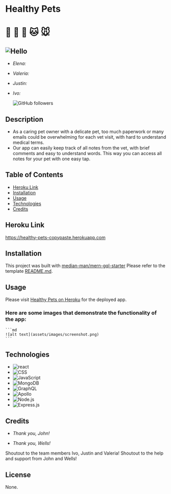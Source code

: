 # Healthy Pets
# 🐹 🐶 🐰 🐱 🐭

## <div><img alt="Hello" src="https://img.shields.io/badge/Team-Error_Crusher-blueviolet?logo=github&style=for-the-badge"></div>
- *Elena:*

- *Valeria:*

- *Justin:*

- *Ivo:*

    ![GitHub followers](https://img.shields.io/github/followers/Ivo-Gatzinski?style=social)


## Description
- As a caring pet owner with a delicate pet, too much paperwork or many emails could be overwhelming for each vet visit, with hard to understand medical terms. 
- Our app can easily keep track of all notes from the vet, with brief comments and easy to understand words. This way you can access all notes for your pet with one easy tap. 

## Table of Contents 

- [Heroku Link](#heroku-link)
- [Installation](#installation) 
- [Usage](#usage)
- [Technologies](#technologies)
- [Credits](#credits)

## Heroku Link
https://healthy-pets-copypaste.herokuapp.com

## Installation
This project was built with [median-man/mern-gql-starter](https://github.com/median-man/mern-gql-starter) Please refer to the template [README.md]("./template.md").

## Usage
Please visit [Healthy Pets on Heroku](https://healthy-pets-copypaste.herokuapp.com/) for the deployed app.

### Here are some images that demonstrate the functionality of the app:
    ```md
    ![alt text](assets/images/screenshot.png)
    ```
## Technologies
<div>
              <ul>
                <li>
                  <img
                    alt="react"
                    src="https://img.shields.io/badge/-React.js-navy?style=flat&logo=react"
                  ></img>
                </li>
                <li>
                  <img
                    alt="CSS"
                    src="https://img.shields.io/badge/-CSS-navy?style=flat&logo=css3&logoColor=turquoise"
                  ></img>
                </li>
                <li>
                  <img
                    alt="JavaScript"
                    src="https://img.shields.io/badge/-JavaScript-navy?style=flat&logo=javascript"
                  ></img>
                </li>
                <li>
                  <img
                    alt="MongoDB"
                    src="https://img.shields.io/badge/-MongoDB-navy?style=flat&logo=MongoDB&logoColor=brightgreen"
                  ></img>
                </li>
                <li>
                  <img
                    alt="GraphQL"
                    src="https://img.shields.io/badge/-GraphQL-navy?style=flat&logo=graphql&logoColor=magenta"
                  ></img>
                </li>
                <li>
                  <img
                    alt="Apollo"
                    src="https://img.shields.io/badge/-Apollo-navy?style=flat&logo=apollographql&logoColor=red"
                  ></img>
                </li>
                <li>
                  <img
                    alt="Node.js"
                    src="https://img.shields.io/badge/-Node.js-navy?style=flat&logo=node.js&logoColor=yellow"
                  ></img>
                </li>
                <li>
                  <img
                    alt="Express.js"
                    src="https://img.shields.io/badge/-Express.js-navy?style=flat&logo=express"
                  ></img>
                </li>
              </ul>
              </div>
            

## Credits

- *Thank you, John!*

- *Thank you, Wells!*

Shoutout to the team members Ivo, Justin and Valeria!
Shoutout to the help and support from John and Wells!

## License

None. 
